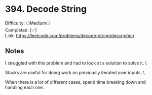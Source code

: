 # 394. Decode String

Difficulty: 🌕Medium🌕 \
Completed: [✅] \
Link: https://leetcode.com/problems/decode-string/description

## Notes

I struggled with this problem and had to look at a solution to solve it. \

Stacks are useful for doing work on previously iterated over inputs. \

When there is a lot of different cases, spend time breaking down and handling each one.
